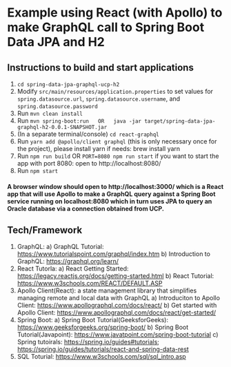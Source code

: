 # Example using React (with Apollo) to make GraphQL call to Spring Boot Data JPA and H2 

## Instructions to build and start applications
1. `cd spring-data-jpa-graphql-ucp-h2`
2. Modify `src/main/resources/application.properties` to set values for `spring.datasource.url`, `spring.datasource.username`, and `spring.datasource.password`
3. Run `mvn clean install`
4. Run  `mvn spring-boot:run   OR   java -jar target/spring-data-jpa-graphql-h2-0.0.1-SNAPSHOT.jar`
5. (In a separate terminal/console) `cd react-graphql`
6. Run `yarn add @apollo/client graphql` (this is only necessary once for the project), please install yarn if needs: brew install yarn
7. Run `npm run build` OR `PORT=8080 npm run start` if you want to start the app with port 8080: open to http://localhost:8080/ 
8. Run `npm start` 

#### A browser window should open to http://localhost:3000/ which is a React app that will use Apollo to make a GraphQL query against a Spring Boot service running on localhost:8080 which in turn uses JPA to query an Oracle database via a connection obtained from UCP.



## Tech/Framework 
1. GraphQL:
	a) GraphQL Tutorial: https://www.tutorialspoint.com/graphql/index.htm
	b) Introduction to GraphQL: https://graphql.org/learn/
2. React Tutorla:
	a) React Getting Started: https://legacy.reactjs.org/docs/getting-started.html
	b) React Tutorial: https://www.w3schools.com/REACT/DEFAULT.ASP
3. Apollo Client(React): a state management library that simplifies managing remote and local data with GraphQL
	a) Introduciton to Apollo Client: https://www.apollographql.com/docs/react/
	b) Get started with Apollo Client: https://www.apollographql.com/docs/react/get-started/
4. Spring Boot:
	a) Spring Boot Tutorial(GeeksforGeeks): https://www.geeksforgeeks.org/spring-boot/
	b) Spring Boot Tutorial(Javapoint): https://www.javatpoint.com/spring-boot-tutorial
	c) Spring tutoirals: https://spring.io/guides#tutorials; https://spring.io/guides/tutorials/react-and-spring-data-rest
5. SQL Toturial: https://www.w3schools.com/sql/sql_intro.asp
